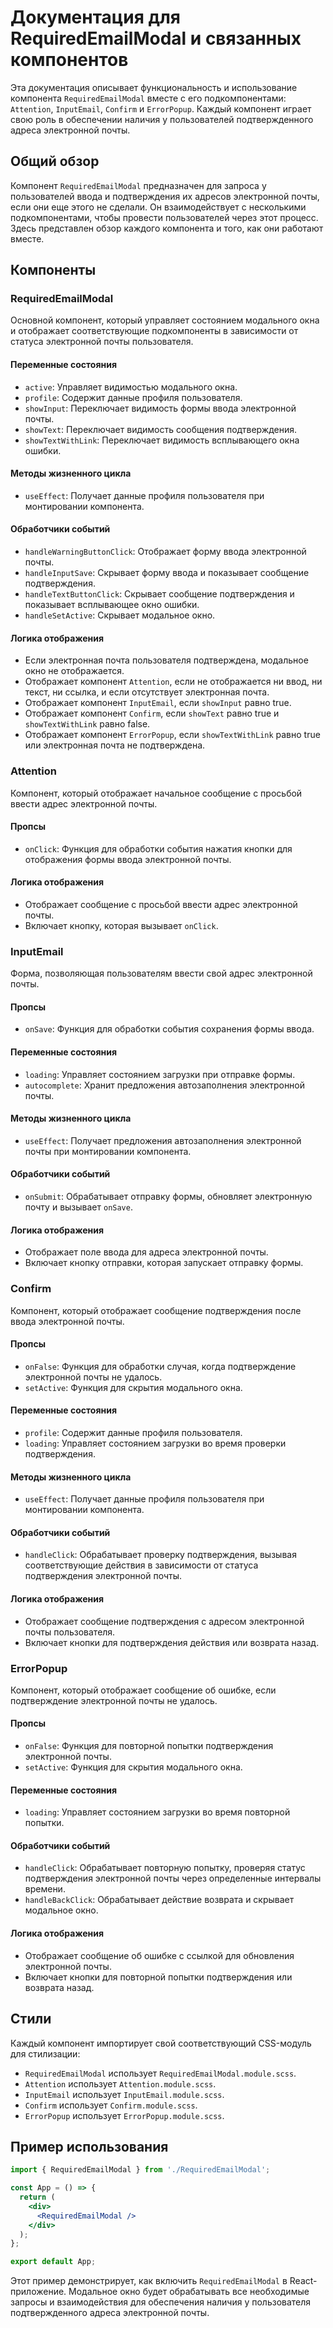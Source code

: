 # Документация для RequiredEmailModal и связанных компонентов

Эта документация описывает функциональность и использование компонента `RequiredEmailModal` вместе с его подкомпонентами: `Attention`, `InputEmail`, `Confirm` и `ErrorPopup`. Каждый компонент играет свою роль в обеспечении наличия у пользователей подтвержденного адреса электронной почты.

## Общий обзор

Компонент `RequiredEmailModal` предназначен для запроса у пользователей ввода и подтверждения их адресов электронной почты, если они еще этого не сделали. Он взаимодействует с несколькими подкомпонентами, чтобы провести пользователей через этот процесс. Здесь представлен обзор каждого компонента и того, как они работают вместе.

## Компоненты

### RequiredEmailModal

Основной компонент, который управляет состоянием модального окна и отображает соответствующие подкомпоненты в зависимости от статуса электронной почты пользователя.

#### Переменные состояния
- `active`: Управляет видимостью модального окна.
- `profile`: Содержит данные профиля пользователя.
- `showInput`: Переключает видимость формы ввода электронной почты.
- `showText`: Переключает видимость сообщения подтверждения.
- `showTextWithLink`: Переключает видимость всплывающего окна ошибки.

#### Методы жизненного цикла
- `useEffect`: Получает данные профиля пользователя при монтировании компонента.

#### Обработчики событий
- `handleWarningButtonClick`: Отображает форму ввода электронной почты.
- `handleInputSave`: Скрывает форму ввода и показывает сообщение подтверждения.
- `handleTextButtonClick`: Скрывает сообщение подтверждения и показывает всплывающее окно ошибки.
- `handleSetActive`: Скрывает модальное окно.

#### Логика отображения
- Если электронная почта пользователя подтверждена, модальное окно не отображается.
- Отображает компонент `Attention`, если не отображается ни ввод, ни текст, ни ссылка, и если отсутствует электронная почта.
- Отображает компонент `InputEmail`, если `showInput` равно true.
- Отображает компонент `Confirm`, если `showText` равно true и `showTextWithLink` равно false.
- Отображает компонент `ErrorPopup`, если `showTextWithLink` равно true или электронная почта не подтверждена.

### Attention

Компонент, который отображает начальное сообщение с просьбой ввести адрес электронной почты.

#### Пропсы
- `onClick`: Функция для обработки события нажатия кнопки для отображения формы ввода электронной почты.

#### Логика отображения
- Отображает сообщение с просьбой ввести адрес электронной почты.
- Включает кнопку, которая вызывает `onClick`.

### InputEmail

Форма, позволяющая пользователям ввести свой адрес электронной почты.

#### Пропсы
- `onSave`: Функция для обработки события сохранения формы ввода.

#### Переменные состояния
- `loading`: Управляет состоянием загрузки при отправке формы.
- `autocomplete`: Хранит предложения автозаполнения электронной почты.

#### Методы жизненного цикла
- `useEffect`: Получает предложения автозаполнения электронной почты при монтировании компонента.

#### Обработчики событий
- `onSubmit`: Обрабатывает отправку формы, обновляет электронную почту и вызывает `onSave`.

#### Логика отображения
- Отображает поле ввода для адреса электронной почты.
- Включает кнопку отправки, которая запускает отправку формы.

### Confirm

Компонент, который отображает сообщение подтверждения после ввода электронной почты.

#### Пропсы
- `onFalse`: Функция для обработки случая, когда подтверждение электронной почты не удалось.
- `setActive`: Функция для скрытия модального окна.

#### Переменные состояния
- `profile`: Содержит данные профиля пользователя.
- `loading`: Управляет состоянием загрузки во время проверки подтверждения.

#### Методы жизненного цикла
- `useEffect`: Получает данные профиля пользователя при монтировании компонента.

#### Обработчики событий
- `handleClick`: Обрабатывает проверку подтверждения, вызывая соответствующие действия в зависимости от статуса подтверждения электронной почты.

#### Логика отображения
- Отображает сообщение подтверждения с адресом электронной почты пользователя.
- Включает кнопки для подтверждения действия или возврата назад.

### ErrorPopup

Компонент, который отображает сообщение об ошибке, если подтверждение электронной почты не удалось.

#### Пропсы
- `onFalse`: Функция для повторной попытки подтверждения электронной почты.
- `setActive`: Функция для скрытия модального окна.

#### Переменные состояния
- `loading`: Управляет состоянием загрузки во время повторной попытки.

#### Обработчики событий
- `handleClick`: Обрабатывает повторную попытку, проверяя статус подтверждения электронной почты через определенные интервалы времени.
- `handleBackClick`: Обрабатывает действие возврата и скрывает модальное окно.

#### Логика отображения
- Отображает сообщение об ошибке с ссылкой для обновления электронной почты.
- Включает кнопки для повторной попытки подтверждения или возврата назад.

## Стили

Каждый компонент импортирует свой соответствующий CSS-модуль для стилизации:
- `RequiredEmailModal` использует `RequiredEmailModal.module.scss`.
- `Attention` использует `Attention.module.scss`.
- `InputEmail` использует `InputEmail.module.scss`.
- `Confirm` использует `Confirm.module.scss`.
- `ErrorPopup` использует `ErrorPopup.module.scss`.

## Пример использования

```jsx
import { RequiredEmailModal } from './RequiredEmailModal';

const App = () => {
  return (
    <div>
      <RequiredEmailModal />
    </div>
  );
};

export default App;
```

Этот пример демонстрирует, как включить `RequiredEmailModal` в React-приложение. Модальное окно будет обрабатывать все необходимые запросы и взаимодействия для обеспечения наличия у пользователя подтвержденного адреса электронной почты.
